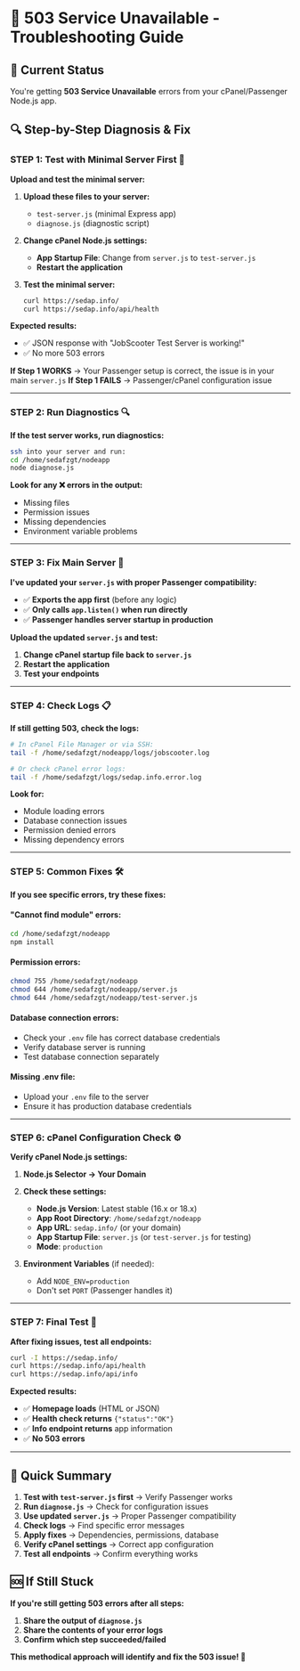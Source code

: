 # 🚨 503 Service Unavailable - Troubleshooting Guide

## 🎯 Current Status
You're getting **503 Service Unavailable** errors from your cPanel/Passenger Node.js app.

## 🔍 Step-by-Step Diagnosis & Fix

### STEP 1: Test with Minimal Server First 🧪

**Upload and test the minimal server:**

1. **Upload these files to your server:**
   - `test-server.js` (minimal Express app)
   - `diagnose.js` (diagnostic script)

2. **Change cPanel Node.js settings:**
   - **App Startup File**: Change from `server.js` to `test-server.js`
   - **Restart the application**

3. **Test the minimal server:**
   ```bash
   curl https://sedap.info/
   curl https://sedap.info/api/health
   ```

**Expected results:**
- ✅ JSON response with "JobScooter Test Server is working!"
- ✅ No more 503 errors

**If Step 1 WORKS** → Your Passenger setup is correct, the issue is in your main `server.js`
**If Step 1 FAILS** → Passenger/cPanel configuration issue

---

### STEP 2: Run Diagnostics 🔍

**If the test server works, run diagnostics:**

```bash
ssh into your server and run:
cd /home/sedafzgt/nodeapp
node diagnose.js
```

**Look for any ❌ errors in the output:**
- Missing files
- Permission issues
- Missing dependencies
- Environment variable problems

---

### STEP 3: Fix Main Server 🔧

**I've updated your `server.js` with proper Passenger compatibility:**

- ✅ **Exports the app first** (before any logic)
- ✅ **Only calls `app.listen()` when run directly**
- ✅ **Passenger handles server startup in production**

**Upload the updated `server.js` and test:**

1. **Change cPanel startup file back to `server.js`**
2. **Restart the application**
3. **Test your endpoints**

---

### STEP 4: Check Logs 📋

**If still getting 503, check the logs:**

```bash
# In cPanel File Manager or via SSH:
tail -f /home/sedafzgt/nodeapp/logs/jobscooter.log

# Or check cPanel error logs:
tail -f /home/sedafzgt/logs/sedap.info.error.log
```

**Look for:**
- Module loading errors
- Database connection issues
- Permission denied errors
- Missing dependency errors

---

### STEP 5: Common Fixes 🛠️

**If you see specific errors, try these fixes:**

#### **"Cannot find module" errors:**
```bash
cd /home/sedafzgt/nodeapp
npm install
```

#### **Permission errors:**
```bash
chmod 755 /home/sedafzgt/nodeapp
chmod 644 /home/sedafzgt/nodeapp/server.js
chmod 644 /home/sedafzgt/nodeapp/test-server.js
```

#### **Database connection errors:**
- Check your `.env` file has correct database credentials
- Verify database server is running
- Test database connection separately

#### **Missing .env file:**
- Upload your `.env` file to the server
- Ensure it has production database credentials

---

### STEP 6: cPanel Configuration Check ⚙️

**Verify cPanel Node.js settings:**

1. **Node.js Selector → Your Domain**
2. **Check these settings:**
   - **Node.js Version**: Latest stable (16.x or 18.x)
   - **App Root Directory**: `/home/sedafzgt/nodeapp`
   - **App URL**: `sedap.info/` (or your domain)
   - **App Startup File**: `server.js` (or `test-server.js` for testing)
   - **Mode**: `production`

3. **Environment Variables** (if needed):
   - Add `NODE_ENV=production`
   - Don't set `PORT` (Passenger handles it)

---

### STEP 7: Final Test 🎉

**After fixing issues, test all endpoints:**

```bash
curl -I https://sedap.info/
curl https://sedap.info/api/health
curl https://sedap.info/api/info
```

**Expected results:**
- ✅ **Homepage loads** (HTML or JSON)
- ✅ **Health check returns** `{"status":"OK"}`
- ✅ **Info endpoint returns** app information
- ✅ **No 503 errors**

---

## 🎯 Quick Summary

1. **Test with `test-server.js` first** → Verify Passenger works
2. **Run `diagnose.js`** → Check for configuration issues  
3. **Use updated `server.js`** → Proper Passenger compatibility
4. **Check logs** → Find specific error messages
5. **Apply fixes** → Dependencies, permissions, database
6. **Verify cPanel settings** → Correct app configuration
7. **Test all endpoints** → Confirm everything works

## 🆘 If Still Stuck

**If you're still getting 503 errors after all steps:**

1. **Share the output of `diagnose.js`**
2. **Share the contents of your error logs**
3. **Confirm which step succeeded/failed**

**This methodical approach will identify and fix the 503 issue! 🚀**